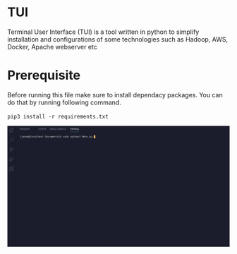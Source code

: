 # TUI
Terminal User Interface (TUI) is a tool written in python to simplify installation and configurations of some technologies such as Hadoop, AWS, Docker, Apache webserver etc

# Prerequisite
 Before running this file make sure to install dependacy packages. You can do that by running following command.
 
 `pip3 install -r requirements.txt`
 
 ![](gif/working.gif)
